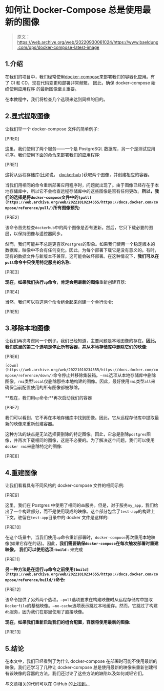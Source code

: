 # 如何让 Docker-Compose 总是使用最新的图像

> 原文：<https://web.archive.org/web/20220930061024/https://www.baeldung.com/ops/docker-compose-latest-image>

## 1.介绍

在我们的项目中，我们经常使用[docker-compose](/web/20221010234555/https://www.baeldung.com/ops/docker-compose)来部署我们的容器化应用。有了 CI 和 CD，现在代码变更和部署非常频繁。 因此，确保 docker-compose 始终使用应用程序 的最新图像至关重要。

在本教程中，我们将检查几个选项来达到同样的目的。

## 2.显式提取图像

让我们举一个 docker-compose 文件的简单例子:

[PRE0]

这里，我们使用了两个服务——一个是 PostgreSQL 数据库，另一个是测试应用程序。我们使用下面的[命令](https://web.archive.org/web/20221010234555/https://docs.docker.com/compose/reference/up/)来部署我们的应用程序:

[PRE1]

这将从远程存储库(比如说， [dockerhub](https://web.archive.org/web/20221010234555/https://hub.docker.com/) )获取两个图像，并创建相应的容器。

当我们用相同的命令重新部署应用程序时，问题就出现了。由于图像已经存在于本地存储库中，所以它不会检查远程存储库中的这些图像是否有任何更改。**所以，我们的选择是将`docker-compose`文件中的`[pull](https://web.archive.org/web/20221010234555/https://docs.docker.com/compose/reference/pull/)`所有图像预先:**

[PRE2]

该命令首先检查`dockerhub`中的两个图像是否有更新。然后，它只下载必要的图层，以保持图像与遥控器同步。

然而，我们可能并不总是更喜欢`Postgres`的形象。如果我们使用一个稳定版本的数据库，映像中不会有任何变化。因此，为每个部署下载它是没有意义的。有时，现有的数据文件与新版本不兼容。这可能会破坏部署。在这种情况下，**我们可以在`pull`命令中只使用特定服务的名称:**

[PRE3]

**现在，如果我们执行`up`命令，肯定会用最新的图像**重新创建容器:

[PRE4]

当然，我们可以将这两个命令组合起来创建一个单行命令:

[PRE5]

## 3.移除本地图像

让我们再次考虑同一个例子。我们已经知道，主要问题是本地图像的存在。**因此，我们这里的第二个选项是停止所有容器，并从本地存储库中删除它们的映像**:

[PRE6]

`[down](https://web.archive.org/web/20221010234555/https://docs.docker.com/compose/reference/down/)`命令停止并移除集装箱。`–rmi`选项从本地存储库中删除图像。`rmi`类型`local`仅删除那些本地构建的图像。因此，最好使用`rmi`类型`all`来确保当前配置使用的所有图像都被移除。

**现在，我们用`up`命令:**再次启动我们的容器

[PRE7]

我们可以看到，它不再在本地存储库中找到图像。因此，它从远程存储库中提取最新的映像来重新创建容器。

这种方法的缺点是无法选择要删除的特定图像。因此，它总是删除`postgres`图像，并再次下载相同的图像，这是不必要的。为了解决这个问题，我们可以使用`docker rmi`来删除特定的图像:

[PRE8]

## 4.重建图像

让我们看看具有不同风格的 docker-compose 文件的相同示例:

[PRE9]

这里，我们在 Postgres 中使用了相同的`db`服务。但是，对于服务`my_app`，我们给出了一个构建部分，而不是使用现成的映像。这个部分包含了`test-app`的构建上下文。驻留在`test-app`目录中的 docker 文件是这样的:

[PRE10]

在这个场景中，当我们使用`up`命令重新部署时，`docker-compose`再次重用本地映像(如果它存在的话)。因此，**我们需要确保`docker-compose`在每次触发部署时重建映像。** **我们可以使用选项`–build` :** 来完成

[PRE11]

**另一种方法是在运行`up`命令之前使用`[build](https://web.archive.org/web/20221010234555/https://docs.docker.com/compose/reference/build/)`命令:**

[PRE12]

该命令提供了另外两个选项。`–pull`选项要求在构建映像时从远程存储库中提取`Dockerfile`的基础映像。`–no-cache`选项表示跳过本地缓存。然而，它跳过了构建`db`服务，因为我们在那里使用了直接映像。

**现在，如果我们重新启动我们的组合配置，容器将使用最新的图像:**

[PRE13]

## 5.结论

在本文中，我们已经看到了为什么 docker-compose 在部署时可能不使用最新的映像。我们还学习了几种让 docker-compose 总是使用最新的映像来重新创建带有该映像的容器的方法。我们还讨论了这些方法的缺陷以及如何减轻它们。

与文章相关的代码可以在 GitHub 的[上找到。](https://web.archive.org/web/20221010234555/https://github.com/eugenp/tutorials/tree/master/docker-modules/docker-compose)